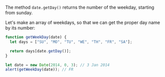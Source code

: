 The method `date.getDay()` returns the number of the weekday, starting from sunday.

Let's make an array of weekdays, so that we can get the proper day name by its number:

```js run demo
function getWeekDay(date) {
  let days = ["SU", "MO", "TU", "WE", "TH", "FR", "SA"];

  return days[date.getDay()];
}

let date = new Date(2014, 0, 3); // 3 Jan 2014
alert(getWeekDay(date)); // FR
```
